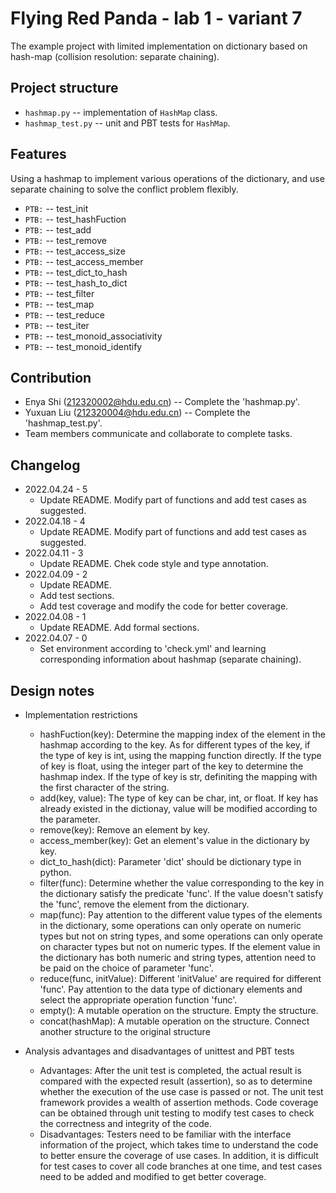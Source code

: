 # Flying Red Panda - lab 1 - variant 7

The example project with limited implementation on dictionary
based on hash-map (collision resolution: separate chaining).

## Project structure

- `hashmap.py` -- implementation of `HashMap` class.
- `hashmap_test.py` -- unit and PBT tests for `HashMap`.

## Features

Using a hashmap to implement various operations of the dictionary,
and use separate chaining to solve the conflict problem flexibly.

- `PTB:` -- test_init
- `PTB:` -- test_hashFuction
- `PTB:` -- test_add
- `PTB:` -- test_remove
- `PTB:` -- test_access_size
- `PTB:` -- test_access_member
- `PTB:` -- test_dict_to_hash
- `PTB:` -- test_hash_to_dict
- `PTB:` -- test_filter
- `PTB:` -- test_map
- `PTB:` -- test_reduce
- `PTB:` -- test_iter
- `PTB:` -- test_monoid_associativity
- `PTB:` -- test_monoid_identify

## Contribution

- Enya Shi (212320002@hdu.edu.cn) -- Complete the 'hashmap.py'.
- Yuxuan Liu (212320004@hdu.edu.cn) -- Complete the 'hashmap_test.py'.
- Team members communicate and collaborate to complete tasks.

## Changelog

- 2022.04.24 - 5
  - Update README. Modify part of functions and add test cases
  as suggested.
- 2022.04.18 - 4
  - Update README. Modify part of functions and add test cases
  as suggested.
- 2022.04.11 - 3
  - Update README. Chek code style and type annotation.
- 2022.04.09 - 2
  - Update README.
  - Add test sections.
  - Add test coverage and modify the code for better coverage.
- 2022.04.08 - 1
  - Update README. Add formal sections.
- 2022.04.07 - 0
  - Set environment according to 'check.yml' and learning
  corresponding information about hashmap (separate chaining).

## Design notes

- Implementation restrictions
  - hashFuction(key): Determine the mapping index of the element
  in the hashmap according to the key. As for different types of
  the key, if the type of key is int, using the mapping function
  directly. If the type of key is float, using the integer part
  of the key to determine the hashmap index. If the type of key
  is str, definiting the mapping with the first character of the
  string.
  - add(key, value): The type of key can be char, int, or float.
  If key has already existed in the dictionay, value will be
  modified according to the parameter.
  - remove(key): Remove an element by key.
  - access_member(key): Get an element's value in the dictionary
  by key.
  - dict_to_hash(dict): Parameter 'dict' should be dictionary
  type in python.
  - filter(func): Determine whether the value corresponding to
  the key in the dictionary satisfy the predicate 'func'. If the
  value doesn't satisfy the 'func', remove the element from the
  dictionary.
  - map(func): Pay attention to the different value types of the
  elements in the dictionary, some operations can only operate on
  numeric types but not on string types, and some operations can
  only operate on character types but not on numeric types. If
  the element value in the dictionary has both numeric and string
  types, attention need to be paid on the choice of parameter 'func'.
  - reduce(func, initValue): Different 'initValue' are required
  for different 'func'. Pay attention to the data type of dictionary
  elements and select the appropriate operation function 'func'.
  - empty(): A mutable operation on the structure. Empty the structure.
  - concat(hashMap): A mutable operation on the structure. Connect
  another structure to the original structure

- Analysis advantages and disadvantages of unittest and PBT tests
  - Advantages: After the unit test is completed, the actual result
  is compared with the expected result (assertion), so as to determine
  whether the execution of the use case is passed or not. The unit
  test framework provides a wealth of assertion methods. Code coverage
  can be obtained through unit testing to modify test cases to check
  the correctness and integrity of the code.
  - Disadvantages: Testers need to be familiar with the interface
  information of the project, which takes time to understand the
  code to better ensure the coverage of use cases. In addition, it
  is difficult for test cases to cover all code branches at one
  time, and test cases need to be added and modified to get better
  coverage.